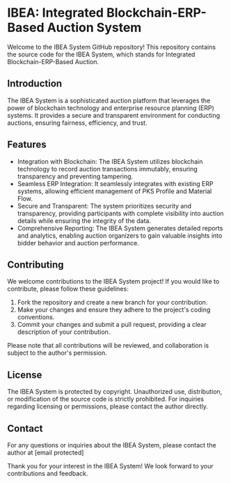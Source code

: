 # IBEA: Integrated Blockchain-ERP-Based Auction System

Welcome to the IBEA System GitHub repository! This repository contains the source code for the IBEA System, which stands for Integrated Blockchain-ERP-Based Auction. 

## Introduction

The IBEA System is a sophisticated auction platform that leverages the power of blockchain technology and enterprise resource planning (ERP) systems. It provides a secure and transparent environment for conducting auctions, ensuring fairness, efficiency, and trust.

## Features

- Integration with Blockchain: The IBEA System utilizes blockchain technology to record auction transactions immutably, ensuring transparency and preventing tampering.
- Seamless ERP Integration: It seamlessly integrates with existing ERP systems, allowing efficient management of PKS Profile and Material Flow.
- Secure and Transparent: The system prioritizes security and transparency, providing participants with complete visibility into auction details while ensuring the integrity of the data.
- Comprehensive Reporting: The IBEA System generates detailed reports and analytics, enabling auction organizers to gain valuable insights into bidder behavior and auction performance.

## Contributing

We welcome contributions to the IBEA System project! If you would like to contribute, please follow these guidelines:

1. Fork the repository and create a new branch for your contribution.
2. Make your changes and ensure they adhere to the project's coding conventions.
3. Commit your changes and submit a pull request, providing a clear description of your contribution.

Please note that all contributions will be reviewed, and collaboration is subject to the author's permission.

## License

The IBEA System is protected by copyright. Unauthorized use, distribution, or modification of the source code is strictly prohibited. For inquiries regarding licensing or permissions, please contact the author directly.

## Contact

For any questions or inquiries about the IBEA System, please contact the author at [email protected]

Thank you for your interest in the IBEA System! We look forward to your contributions and feedback.

